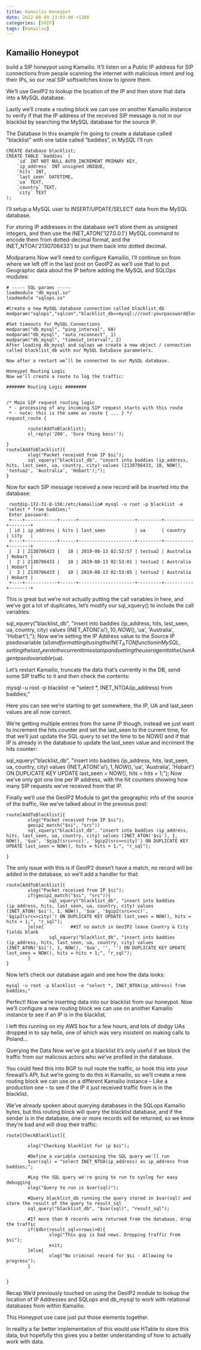 ```yaml
---
title: Kamailio Honeypot
date: 2022-08-09 23:03:00 +1300
categories: [VOIP]
tags: [Kamailio]
---
```

## Kamailio Honeypot

build a SIP honeypot using Kamailio. It’ll listen on a Public IP address for SIP connections from people scanning the internet with malicious intent and log their IPs, so our real SIP softswitches know to ignore them.

We’ll use GeoIP2 to lookup the location of the IP and then store that data into a MySQL database.

Lastly we’ll create a routing block we can use on another Kamailio instance to verify if that the IP address of the received SIP message is not in our blacklist by searching the MySQL database for the source IP.

The Database
In this example I’m going to create a database called “blacklist” with one table called “baddies”, in MySQL I’ll run:
```
CREATE database blacklist;
CREATE TABLE `baddies` (
	`id` INT NOT NULL AUTO_INCREMENT PRIMARY KEY,
	`ip_address` INT unsigned UNIQUE,
	`hits` INT,
	`last_seen` DATETIME,
	`ua` TEXT,
	`country` TEXT,
	`city` TEXT
);
```
I’ll setup a MySQL user to INSERT/UPDATE/SELECT data from the MySQL database.

For storing IP addresses in the database we’ll store them as unsigned integers, and then use the INET_ATON('127.0.0.1') MySQL command to encode them from dotted-decimal format, and the INET_NTOA('2130706433') to put them back into dotted decimal.

Modparams
Now we’ll need to configure Kamailio, I’ll continue on from where we left off in the last post on GeoIP2 as we’ll use that to put Geographic data about the IP before adding the MySQL and SQLOps modules:
```
# ----- SQL params -----
loadmodule "db_mysql.so"
loadmodule "sqlops.so"

#Create a new MySQL database connection called blacklist_db 
modparam("sqlops","sqlcon","blacklist_db=>mysql://root:yourpassword@localhost/blacklist")  

#Set timeouts for MySQL Connections
modparam("db_mysql", "ping_interval", 60)
modparam("db_mysql", "auto_reconnect", 1)
modparam("db_mysql", "timeout_interval", 2)
After loading db_mysql and sqlops we create a new object / connection called blacklist_db with our MySQL Database parameters.

Now after a restart we’ll be connected to our MySQL database.

Honeypot Routing Logic
Now we’ll create a route to log the traffic:

####### Routing Logic ########


/* Main SIP request routing logic
 * - processing of any incoming SIP request starts with this route
 * - note: this is the same as route { ... } */
request_route {

        route(AddToBlacklist);
        sl_reply('200', 'Sure thing boss!');

}
route[AddToBlacklist]{
        xlog("Packet received from IP $si");
        sql_xquery("blacklist_db", "insert into baddies (ip_address, hits, last_seen, ua, country, city) values (2130706433, 10, NOW(), 'testua2', 'Australia', 'Hobart');");
}
```
Now for each SIP message received a new record will be inserted into the database:
```
 root@ip-172-31-8-156:/etc/kamailio# mysql -u root -p blacklist -e "select * from baddies;"
 Enter password:
 +----+------------+------+---------------------+---------+-----------+--------+
 | id | ip_address | hits | last_seen           | ua      | country   | city   |
 +----+------------+------+---------------------+---------+-----------+--------+
 |  1 | 2130706433 |   10 | 2019-08-13 02:52:57 | testua2 | Australia | Hobart |
 |  2 | 2130706433 |   10 | 2019-08-13 02:53:01 | testua2 | Australia | Hobart |
 |  3 | 2130706433 |   10 | 2019-08-13 02:53:05 | testua2 | Australia | Hobart |
 +----+------------+------+---------------------+---------+-----------+--------+
 ```
 
This is great but we’re not actually putting the call variables in here, and we’ve got a lot of duplicates, let’s modify our sql_xquery() to include the call variables:

sql_xquery("blacklist_db", "insert into baddies (ip_address, hits, last_seen, ua, country, city) values (INET_ATON('$si'), 10, NOW(), '$ua', 'Australia', 'Hobart');");
Now we’re setting the IP Address value to the Source IP psedovariable ($si) and formatting it using the INET_ATON function in MySQL, setting the last_seen to the current timestamp and setting the user agent to the User Agent psedovariable ($ua).

Let’s restart Kamailio, truncate the data that’s currently in the DB, send some SIP traffic to it and then check the contents:

mysql -u root -p blacklist -e "select *, INET_NTOA(ip_address) from baddies;"

Here you can see we’re starting to get somewhere, the IP, UA and last_seen values are all now correct.

We’re getting multiple entries from the same IP though, instead we just want to increment the hits counter and set the last_seen to the current time, for that we’ll just update the SQL query to set the time to be NOW() and if that IP is already in the database to update the last_seen value and incriment the hits counter:

sql_xquery("blacklist_db", "insert into baddies (ip_address, hits, last_seen, ua, country, city) values (INET_ATON('$si'), 1, NOW(), '$ua', 'Australia', 'Hobart') ON DUPLICATE KEY UPDATE last_seen = NOW(), hits = hits + 1;");
Now we’ve only got one line per IP address, with the hit counters showing how many SIP requests we’ve received from that IP.

Finally we’ll use the GeoIP2 Module to get the geographic info of the source of the traffic, like we’ve talked about in the previous post:
```
route[AddToBlacklist]{
        xlog("Packet received from IP $si");
        geoip2_match("$si", "src"))
        sql_xquery("blacklist_db", "insert into baddies (ip_address, hits, last_seen, ua, country, city) values (INET_ATON('$si'), 1, NOW(), '$ua', '$gip2(src=>cc)', '$gip2(src=>city)') ON DUPLICATE KEY UPDATE last_seen = NOW(), hits = hits + 1;", "r_sql");

}
```
The only issue with this is if GeoIP2 doesn’t have a match, no record will be added in the database, so we’ll add a handler for that:
```
route[AddToBlacklist]{
        xlog("Packet received from IP $si");
        if(geoip2_match("$si", "src")){
                sql_xquery("blacklist_db", "insert into baddies (ip_address, hits, last_seen, ua, country, city) values (INET_ATON('$si'), 1, NOW(), '$ua', '$gip2(src=>cc)', '$gip2(src=>city)') ON DUPLICATE KEY UPDATE last_seen = NOW(), hits = hits + 1;", "r_sql");
        }else{          ##If no match in GeoIP2 leave Country & City fields blank
                sql_xquery("blacklist_db", "insert into baddies (ip_address, hits, last_seen, ua, country, city) values (INET_ATON('$si'), 1, NOW(), '$ua', '', '') ON DUPLICATE KEY UPDATE last_seen = NOW(), hits = hits + 1;", "r_sql");
        }
}
```
Now let’s check our database again and see how the data looks:
```
mysql -u root -p blacklist -e "select *, INET_NTOA(ip_address) from baddies;" 
```
Perfect! Now we’re inserting data into our blacklist from our honeypot. Now we’ll configure a new routing block we can use on another Kamailio instance to see if an IP is in the blacklist.

I left this running on my AWS box for a few hours, and lots of dodgy UAs dropped in to say hello, one of which was very insistent on making calls to Poland…


Querying the Data
Now we’ve got a blacklist it’s only useful if we block the traffic from our malicous actors who we’ve profiled in the database.

You could feed this into BGP to null route the traffic, or hook this into your firewall’s API, but we’re going to do this in Kamailio, so we’ll create a new routing block we can use on a different Kamailio instance – Like a production one – to see if the IP it just received traffic from is in the blacklist.

We’ve already spoken about querying databases in the SQLops Kamailio bytes, but this routing block will query the blacklist database, and if the sender is in the database, one or more records will be returned, so we know they’re bad and will drop their traffic:

```
route[CheckBlacklist]{

        xlog("Checking blacklist for ip $si");

        #Define a variable containing the SQL query we'll run
        $var(sql) = "select INET_NTOA(ip_address) as ip_address from baddies;";

        #Log the SQL query we're going to run to syslog for easy debugging
        xlog("Query to run is $var(sql)");

        #Query blacklist_db running the query stored in $var(sql) and store the result of the query to result_sql
        sql_query("blacklist_db", "$var(sql)", "result_sql");

        #If more than 0 records were returned from the database, drop the traffic
        if($dbr(result_sql=>rows)>0){
                xlog("This guy is bad news. Dropping traffic from $si");
                exit;
        }else{
                xlog("No criminal record for $si - Allowing to progress");
        }


}
```
Recap
We’d previously touched on using the GeoIP2 module to lookup the location of IP Addresses and SQLops and db_mysql to work with relational databases from within Kamailio.

This Honeypot use case just put those elements together.

In reality a far better implementation of this would use HTable to store this data, but hopefully this gives you a better understanding of how to actually work with data.
